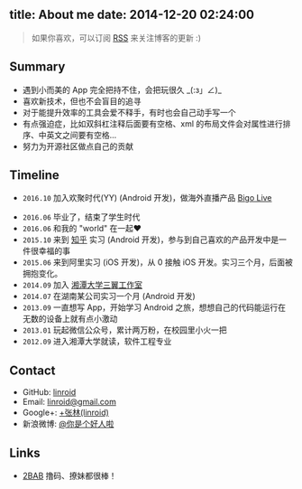 title: About me
date: 2014-12-20 02:24:00
---

> 如果你喜欢，可以订阅 [RSS](/atom.xml) 来关注博客的更新 :)

## Summary
 - 遇到小而美的 App 完全把持不住，会把玩很久 \_(:з」∠)\_
 - 喜欢新技术，但也不会盲目的追寻
 - 对于能提升效率的工具会爱不释手，有时也会自己动手写一个
 - 有点强迫症，比如双斜杠注释后面要有空格、xml 的布局文件会对属性进行排序、中英文之间要有空格...
 - 努力为开源社区做点自己的贡献

<!-- - 开源爱好者，希望有一天自己也能为开源社区作出贡献 -->
<!--  - 之前玩 PHP (嗯，世界上最好的语言！)，后来跳入 Android 的坑里。对于 [Jake Wharthon](http://jakewharton.com/)、 [Chris Banes](https://chris.banes.me/) 、[Romain Guy](http://www.curious-creature.com/about/) 、[碎星](http://imid.me/) 这些大牛，跪舔( ˘･з･)
 - 喜欢 Google 的各种产品(虽然在天朝〒△〒),Google+ 里面各种大牛！Drive 处理文档好爽！！图片放到 Photos 会收到很多惊喜！Books 的翻页效果好赞！Play 最好的 Android 应用商店！Keeps 记一些琐事很方便！新出的 Inbox 美哭>_< -->
 
## Timeline
 - `2016.10` 加入欢聚时代(YY) (Android 开发)，做海外直播产品 [Bigo Live](http://www.bigo.sg/)
 <!-- - `2016.07` 不想异地，便离开了知乎，来到广州一家初创公司(Android 开发) -->
 - `2016.06` 毕业了，结束了学生时代
 - `2016.06` 和我的 "world" 在一起❤️
 - `2015.10` 来到 [知乎](https://www.zhihu.com) 实习 (Android 开发)，参与到自己喜欢的产品开发中是一件很幸福的事
 - `2015.06` 来到阿里实习 (iOS 开发)，从 0 接触 iOS 开发。实习三个月，后面被拥抱变化。
 - `2014.09` 加入 [湘潭大学三翼工作室](http://www.sky31.com)
 - `2014.07` 在湖南某公司实习一个月 (Android 开发)
 - `2013.09` 一直想写 App，开始学习 Android 之旅，想想自己的代码能运行在无数的设备上就有点小激动
 - `2013.01` 玩起微信公众号，累计两万粉，在校园里小火一把
 - `2012.09` 进入湘潭大学就读，软件工程专业

<!-- - `2015.03` [FilterMenu](https://github.com/linroid/FilterMenu) 在 GitHub 上获得更多的 star -->
<!-- - `2015.01` 完成[四季电台](http://radio.sky31.com)的开发，我写了后台、Android，[Android 端](https://github.com/linroid/Sky31Radio) 放到 GitHub 上被推荐，获得一些star -->

## Contact
 - GitHub: [linroid](http://github.com/linroid)
 - Email: [linroid@gmail.com](mailto:linroid@gmail.com)
 - Google+: [+张林(linroid)](https://plus.google.com/114352094187316162338/posts)
 - 新浪微博: [@你是个好人啦](http://weibo.com/ekstone)
 
## Links

 - [2BAB](http://2bab.me/) 撸码、撩妹都很棒！